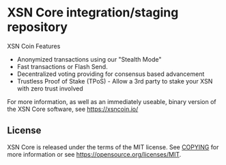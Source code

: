 XSN Core integration/staging repository
===============================


XSN Coin Features

- Anonymized transactions using our "Stealth Mode"
- Fast transactions or Flash Send.
- Decentralized voting providing for consensus based advancement
- Trustless Proof of Stake (TPoS) - Allow a 3rd party to stake your XSN with zero trust involved

For more information, as well as an immediately useable, binary version of
the XSN Core software, see https://xsncoin.io/


License
-------

XSN Core is released under the terms of the MIT license. See [COPYING](COPYING) for more
information or see https://opensource.org/licenses/MIT.


